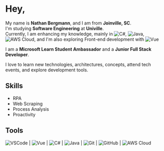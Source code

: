 # Hey,

My name is **Nathan Bergmann**, and I am from **Joinville, SC**.  
I'm studying **Software Engineering** at **Univille**.  
Currently, I am enhancing my knowledge, mainly in ![C#](https://img.shields.io/badge/-C%23-blue), ![Java](https://img.shields.io/badge/-Java-red), ![AWS Cloud](https://img.shields.io/badge/-AWS-orange), and I'm also exploring Front-end development with ![Vue](https://img.shields.io/badge/-Vue-green)

I am a **Microsoft Learn Student Ambassador** and a **Junior Full Stack Developer**.

I love to learn new technologies, architectures, concepts, attend tech events, and explore development tools.

## Skills  
- RPA  
- Web Scraping  
- Process Analysis  
- Proactivity

## Tools  
![VSCode](https://img.shields.io/badge/-VSCode-blue) | ![Vue](https://img.shields.io/badge/-Vue-green) | ![C#](https://img.shields.io/badge/-C%23-blue) | ![Java](https://img.shields.io/badge/-Java-red) | ![Git](https://img.shields.io/badge/-Git-orange) | ![GitHub](https://img.shields.io/badge/-GitHub-black) | ![AWS Cloud](https://img.shields.io/badge/-AWS-orange)

<!--
**NathanBergmann/NathanBergmann** is a ✨ _special_ ✨ repository because its `README.md` (this file) appears on your GitHub profile.

Here are some ideas to get you started:

- 🔭 I’m currently working on ...
- 🌱 I’m currently learning ...
- 👯 I’m looking to collaborate on ...
- 🤔 I’m looking for help with ...
- 💬 Ask me about ...
- 📫 How to reach me: ...
- 😄 Pronouns: ...
- ⚡ Fun fact: ...
-->
